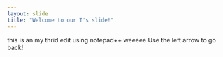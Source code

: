 ```yaml
---
layout: slide
title: "Welcome to our T's slide!"
---
```

this is an my thrid edit using notepad++ weeeee
Use the left arrow to go back!

